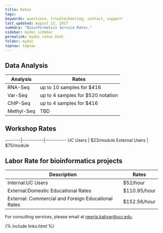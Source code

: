 ```yaml
---
title: Rates
tags:
keywords: questions, troubleshooting, contact, support
last_updated: August 13, 2017
summary: "Bioinformatics Service Rates."
sidebar: mydoc_sidebar
permalink: mydoc_rates.html
folder: mydoc
topnav: topnav
---
```


## Data Analysis

Analysis | Rates
-------- | -----
RNA-Seq| up to 10 samples for $416
Var-Seq| up to 4 samples for $520 notation
ChIP-Seq| up to 4 samples for $416
Methyl-Seq| TBD

## Workshop Rates

--------|-----------|-----------
UC Users | $23/module
External Users | $75/module

## Labor Rate for bioinformatics projects

Description | Rates
----------- | -----
Internal:UC Users | $52/hour
External:Domestic Educational Rates | $110.95/hour
External: Commercial and Foreign Educational Rates | $152.56/hour

For consulting services, please email at <a href="mailto:neerja.katiyar@ucr.edu">neerja.katiyar@ucr.edu</a>.

{% include links.html %}

